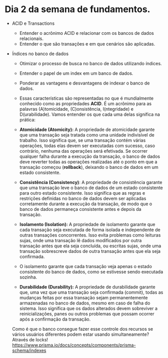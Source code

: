 # Dia 2 da semana de fundamentos.

- ACID e Transactions
    - Entender o acrônimo ACID e relacionar com os bancos de dados relacionais.
    - Entender o que são transações e em que cenários são aplicadas.
- Índices no banco de dados
    - Otimizar o processo de busca no banco de dados utilizando índices.
    - Entender o papel de um index em um banco de dados.
    - Ponderar as vantagens e desvantagens de indexar o banco de dados.


    - Essas características são representadas no que é mundialmente conhecido como as propriedades **ACID**. É um acrônimo para as palavras (A)tomicidade, (C)onsistência, I(ntegridade) e D(urabilidade). Vamos entender os que cada uma delas significa na prática:

    - **Atomicidade (Atomicity):** A propriedade de atomicidade garante que uma transação seja tratada como uma unidade indivisível de trabalho. Isso significa que, se uma transação contém várias operações, todas elas devem ser executadas com sucesso, caso contrário, nenhuma das operações será efetivada. Se ocorrer qualquer falha durante a execução da transação, o banco de dados deve reverter todas as operações realizadas até o ponto em que a transação começou (**rollback**), deixando o banco de dados em um estado consistente.

    - **Consistência (Consistency)**: A propriedade de consistência garante que uma transação leve o banco de dados de um estado consistente para outro estado consistente. Isso significa que as regras e restrições definidas no banco de dados devem ser aplicadas corretamente durante a execução da transação, de modo que o banco de dados permaneça consistente antes e depois da transação.

    - **Isolamento (Isolation):** A propriedade de isolamento garante que cada transação seja executada de forma isolada e independente de outras transações concorrentes. Isso evita problemas como leituras sujas, onde uma transação lê dados modificados por outra transação antes que ela seja concluída, ou escritas sujas, onde uma transação sobrescreve dados de outra transação antes que ela seja confirmada.
    - O isolamento garante que cada transação veja apenas o estado consistente do banco de dados, como se estivesse sendo executada sozinha.

    - **Durabilidade (Durability):** A propriedade de durabilidade garante que, uma vez que uma transação seja confirmada (commit), todas as mudanças feitas por essa transação sejam permanentemente armazenadas no banco de dados, mesmo em caso de falha do sistema. Isso significa que os dados alterados devem sobreviver a reinicializações, panes ou outros problemas que possam ocorrer após a confirmação da transação.

    Como é que o banco consegue fazer esse controle dos recursos se vários usuários diferentes podem estar usando simultaneamente? Através de locks!
    <https://www.prisma.io/docs/concepts/components/prisma-schema/indexes>